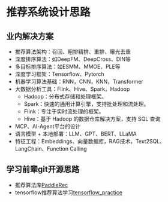**推荐系统设计思路**
====================

## 业内解决方案

* 推荐算法架构：召回、粗排精排、重排、曝光去重
* 深度排序算法：如DeepFM、DeepCross、DIN等
* 多目标排序算法：如ESMM、MMOE、PLE等
* 深度学习框架：Tensorflow、Pytorch
* 机器学习算法基础：RNN，CNN，KNN，Transformer
* 大数据分析工具：Flink、Hive、Spark，Hadoop
  * Hadoop：分布式存储和处理框架。
  * Spark：快速的通用计算引擎，支持批处理和流处理。
  * Flink：专注于实时流处理的框架。
  * Hive：基于 Hadoop 的数据仓库解决方案，支持 SQL 查询
* MCP、Al-Agent平台的设计
* 语言模型 + 本地部署：LLM、GPT、BERT、LLaMA
* 特征工程：Embeddings、向量数据库，RAG技术，Text2SQL、LangChain、Function Calling

## 学习前辈git开源思路

* 推荐算法库[PaddleRec](https://gitee.com/paddlepaddle/PaddleRec)
* tensorflow推荐算法学习[tensorflow_practice](https://github.com/princewen/tensorflow_practice)
